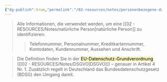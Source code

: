 ```yaml
---
{"dg-publish":true,"permalink":"/02-resources/notes/personenbezogene-daten/","tags":["GFN/prüfungsrelevant/AP1"],"noteIcon":"","updated":"2025-07-12T13:31:41.000+02:00"}
---
```


>Alle Informationen, die verwendet werden, um eine [[02 - RESOURCES/Notes/natürliche Person\|natürliche Person]] zu identifizieren:  
>>Telefonnummer, Personalnummer, Kreditkartennummer, Kontodaten, Kundennummer, Aussehen und Anschrift.

>Die Definition finden Sie in der <mark style="background: #FFF3A3A6;">EU-Datenschutz-Grundverordnung </mark>([[02 - RESOURCES/Notes/DSGVO\|DSGVO]]) – genauer in Artikel 4 Nr. 1. Zusätzlich regelt in Deutschland das Bundesdatenschutzgesetz (BDSG) den Umgang damit.